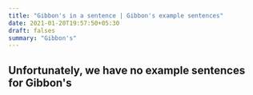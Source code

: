 ```yaml
---
title: "Gibbon's in a sentence | Gibbon's example sentences"
date: 2021-01-20T19:57:50+05:30
draft: falses
summary: "Gibbon's"
---
```

## Unfortunately, we have no example sentences for Gibbon's                 
